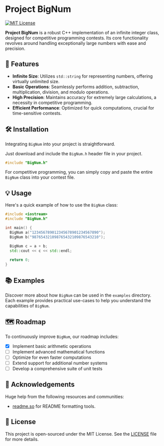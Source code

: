# Project BigNum

[![MIT License](https://img.shields.io/badge/License-MIT-green.svg)](https://choosealicense.com/licenses/mit/)

**Project BigNum** is a robust C++ implementation of an infinite integer class, designed for competitive programming contests. Its core functionality revolves around handling exceptionally large numbers with ease and precision.

## 🌟 Features

- **Infinite Size**: Utilizes `std::string` for representing numbers, offering virtually unlimited size.
- **Basic Operations**: Seamlessly performs addition, subtraction, multiplication, division, and modulo operations.
- **High Precision**: Maintains accuracy for extremely large calculations, a necessity in competitive programming.
- **Efficient Performance**: Optimized for quick computations, crucial for time-sensitive contests.

## 🛠 Installation

Integrating `BigNum` into your project is straightforward.

Just download and include the `BigNum.h` header file in your project.

```cpp
#include "BigNum.h"
```

For competitive programming, you can simply copy and paste the entire `BigNum` class into your contest file.

## 💡 Usage

Here's a quick example of how to use the `BigNum` class:

```cpp
#include <iostream>
#include "BigNum.h"

int main() {
  BigNum a("123456789012345678901234567890");
  BigNum b("987654321098765432109876543210");

  BigNum c = a + b;
  std::cout << c << std::endl;
  
  return 0;
}
```

## 📚 Examples

Discover more about how `BigNum` can be used in the `examples` directory. Each example provides practical use-cases to help you understand the capabilities of `BigNum`.

## 🗺️ Roadmap

To continuously improve `BigNum`, our roadmap includes:

- [x] Implement basic arithmetic operations
- [ ] Implement advanced mathematical functions
- [ ] Optimize for even faster computations
- [ ] Extend support for additional number systems
- [ ] Develop a comprehensive suite of unit tests

## 🙌 Acknowledgements

Huge help from the following resources and communities:

- [readme.so](https://readme.so/) for README formatting tools.
 
## 📄 License

This project is open-sourced under the MIT License. See the [LICENSE](LICENSE) file for more details.
